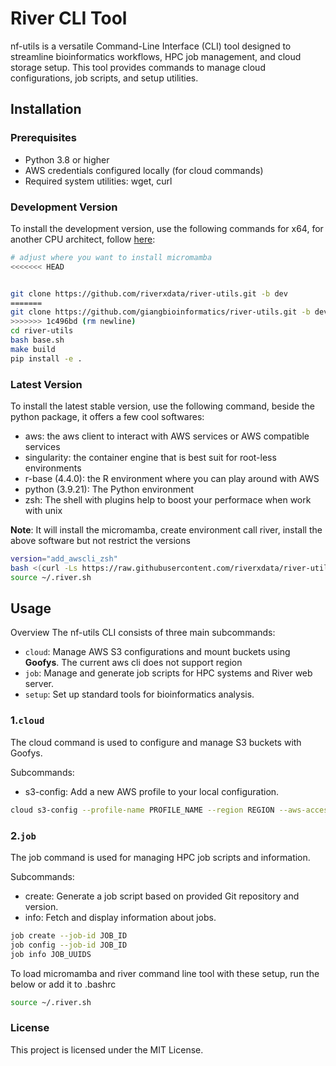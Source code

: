 # River CLI Tool

nf-utils is a versatile Command-Line Interface (CLI) tool designed to streamline bioinformatics workflows, HPC job management, and cloud storage setup. This tool provides commands to manage cloud configurations, job scripts, and setup utilities.

## Installation

### Prerequisites
- Python 3.8 or higher
- AWS credentials configured locally (for cloud commands)
- Required system utilities: wget, curl

### Development Version
To install the development version, use the following commands for x64, for another CPU architect, follow [here](https://mamba.readthedocs.io/en/latest/installation/micromamba-installation.html):
```bash
# adjust where you want to install micromamba
<<<<<<< HEAD


git clone https://github.com/riverxdata/river-utils.git -b dev
=======
git clone https://github.com/giangbioinformatics/river-utils.git -b dev
>>>>>>> 1c496bd (rm newline)
cd river-utils 
bash base.sh
make build
pip install -e .
```

### Latest Version
To install the latest stable version, use the following command, beside the python package, it offers a few cool softwares:
+ aws: the aws client to interact with AWS services or AWS compatible services
+ singularity: the container engine that is best suit for root-less environments
+ r-base (4.4.0): the R environment where you can play around with AWS
+ python (3.9.21): The Python environment
+ zsh: The shell with plugins help to boost your performace when work with unix

**Note**: It will install the micromamba, create environment call river, install the above software but not restrict the versions
```bash
version="add_awscli_zsh"
bash <(curl -Ls https://raw.githubusercontent.com/riverxdata/river-utils/${version}/install/setup.sh) $HOME $version
source ~/.river.sh
```

## Usage
Overview
The nf-utils CLI consists of three main subcommands:

+ `cloud`: Manage AWS S3 configurations and mount buckets using **Goofys**. The current aws cli does not support region
+ `job`: Manage and generate job scripts for HPC systems and River web server.
+ `setup`: Set up standard tools for bioinformatics analysis.

### 1.`cloud`
The cloud command is used to configure and manage S3 buckets with Goofys.

Subcommands:
+ s3-config: Add a new AWS profile to your local configuration.
```bash
cloud s3-config --profile-name PROFILE_NAME --region REGION --aws-access-key-id AWS_ACCESS_KEY_ID --aws-secret-access-key AWS_SECRET_ACCESS_KEY
```

### 2.`job`
The job command is used for managing HPC job scripts and information.

Subcommands:
+ create: Generate a job script based on provided Git repository and version.
+ info: Fetch and display information about jobs.
```bash
job create --job-id JOB_ID
job config --job-id JOB_ID
job info JOB_UUIDS
```

To load micromamba and river command line tool with these setup, run the below or add it to .bashrc 
```bash
source ~/.river.sh
```

### License
This project is licensed under the MIT License.